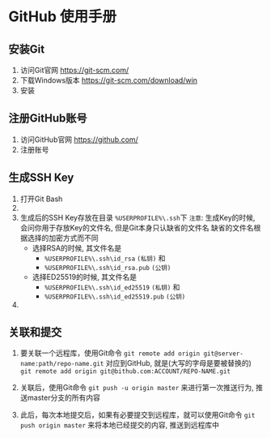 # GitHub 使用手册

## 安装Git
1. 访问Git官网 https://git-scm.com/
2. 下载Windows版本 https://git-scm.com/download/win
3. 安装

## 注册GitHub账号
1. 访问GitHub官网 https://github.com/
2. 注册账号

## 生成SSH Key
1. 打开Git Bash
2. 
3. 生成后的SSH Key存放在目录 `%USERPROFILE%\.ssh`下
   `注意`: 生成Key的时候, 会问你用于存放Key的文件名, 但是Git本身只认缺省的文件名
   缺省的文件名根据选择的加密方式而不同
   + 选择RSA的时候, 其文件名是
     - `%USERPROFILE%\.ssh\id_rsa` `(私钥)` 和
     - `%USERPROFILE%\.ssh\id_rsa.pub` `(公钥)`
   + 选择ED25519的时候, 其文件名是
     - `%USERPROFILE%\.ssh\id_ed25519` `(私钥)` 和
	 - `%USERPROFILE%\.ssh\id_ed25519.pub` `(公钥)`
4. 

## 关联和提交
1. 要关联一个远程库，使用Git命令
   `git remote add origin git@server-name:path/repo-name.git`
   对应到GitHub, 就是(大写的字母是要被替换的)
   `git remote add origin git@bithub.com:ACCOUNT/REPO-NAME.git`

2. 关联后，使用Git命令
   `git push -u origin master`
   来进行第一次推送行为, 推送master分支的所有内容
3. 此后，每次本地提交后，如果有必要提交到远程库，就可以使用Git命令
   `git push origin master`
   来将本地已经提交的内容, 推送到远程库中

